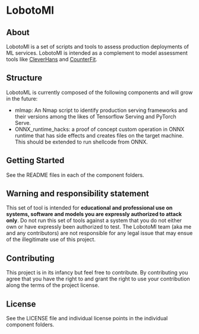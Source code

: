# LobotoMl

## About
LobotoMl is a set of scripts and tools to assess production deployments of ML services.
LobotoMl is intended as a complement to model assessment tools like [CleverHans](https://github.com/cleverhans-lab/cleverhans) and [CounterFit](https://github.com/Azure/counterfit).

## Structure
LobotoML is currently composed of the following components and will grow in the future:
- mlmap: An Nmap script to identify production serving frameworks and their versions among the likes of Tensorflow Serving and PyTorch Serve. 
- ONNX_runtime_hacks: a proof of concept custom operation in ONNX runtime that has side effects and creates files on the target machine. This should be extended to run shellcode from ONNX.

## Getting Started
See the README files in each of the component folders.

## Warning and responsibility statement
This set of tool is intended for **educational and professional use on systems, software and models you are expressly authorized to attack only**. Do not run this set of tools against a system that you do not either own or have expressly been authorized to test. The LobotoMl team (aka me and any contributors) are not responsible for any legal issue that may ensue of the illegitimate use of this project.

## Contributing
This project is in its infancy but feel free to contribute. By contributing you agree that you have the right to and grant the right to use your contribution along the terms of the project license. 

## License
See the LICENSE file and individual license points in the individual component folders.
